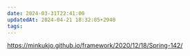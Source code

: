 ```yaml
---
date: 2024-03-31T22:41:00
updatedAt: 2024-04-21 18:32:05+2940
tags: 
---
```

https://minkukjo.github.io/framework/2020/12/18/Spring-142/